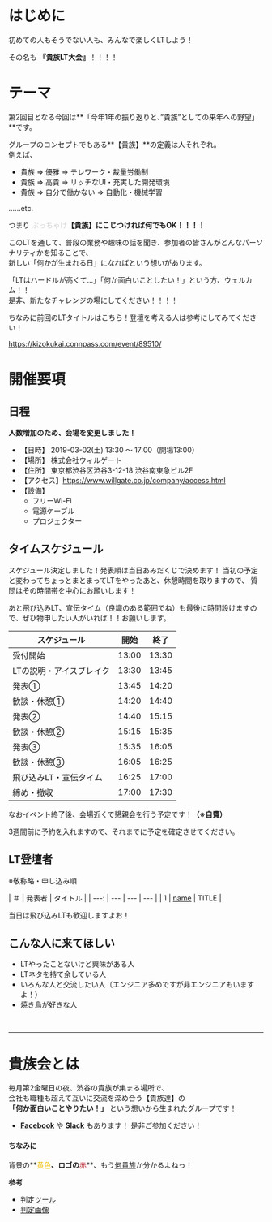 # はじめに

初めての人もそうでない人も、みんなで楽しくLTしよう！

その名も **『貴族LT大会』**！！！！

# テーマ

第2回目となる今回は**「今年1年の振り返りと、”貴族”としての来年への野望」**です。</br>

グループのコンセプトでもある**【貴族】**の定義は人それぞれ。</br>
例えば、

- 貴族 ⇒ 優雅 ⇒ テレワーク・裁量労働制
- 貴族 ⇒ 高貴 ⇒ リッチなUI・充実した開発環境
- 貴族 ⇒ 自分で働かない ⇒ 自動化・機械学習

......etc.

つまり <span style="color: lightgray;">ぶっちゃけ</span>**【貴族】にこじつければ何でもOK！！！！**</br>

このLTを通して、普段の業務や趣味の話を聞き、参加者の皆さんがどんなパーソナリティかを知ることで、</br>
新しい「何かが生まれる日」になればという想いがあります。</br>

「LTはハードルが高くて…」「何か面白いことしたい！」という方、ウェルカム！！</br>
是非、新たなチャレンジの場にしてください！！！！

ちなみに前回のLTタイトルはこちら！登壇を考える人は参考にしてみてください！

https://kizokukai.connpass.com/event/89510/

# 開催要項

## 日程

**人数増加のため、会場を変更しました！**

* 【日時】 2019-03-02(土) 13:30 ～ 17:00（開場13:00）
* 【場所】 株式会社ウィルゲート
* 【住所】 東京都渋谷区渋谷3-12-18 渋谷南東急ビル2F
* 【アクセス】https://www.willgate.co.jp/company/access.html
* 【設備】
    * フリーWi-Fi
    * 電源ケーブル
    * プロジェクター

## タイムスケジュール


スケジュール決定しました！発表順は当日あみだくじで決めます！
当初の予定と変わってちょっとまとまってLTをやったあと、休憩時間を取りますので、
質問はその時間帯を中心にお願いします！

あと飛び込みLT、宣伝タイム（良識のある範囲でね）も最後に時間設けますので、ぜひ物申したい人がいれば！！お願いします。


| スケジュール             | 開始  | 終了  |
| ---------------- | ----- | ----- |
| 受付開始         | 13:00 | 13:30 |
| LTの説明・アイスブレイク  | 13:30 | 13:45 |
| 発表①            | 13:45 | 14:20 |
| 歓談・休憩①       | 14:20 | 14:40 |
| 発表②            | 14:40 | 15:15 |
| 歓談・休憩②       | 15:15 | 15:35 |
| 発表③            | 15:35 | 16:05 |
| 歓談・休憩③       | 16:05 | 16:25 |
| 飛び込みLT・宣伝タイム | 16:25 | 17:00 |
| 締め・撤収         | 17:00 | 17:30 |


なおイベント終了後、会場近くで懇親会を行う予定です！**（※自費）**

3週間前に予約を入れますので、それまでに予定を確定させてください。

## LT登壇者

※敬称略・申し込み順

| ＃ | 発表者 | タイトル | 
| ---: | --- | --- | --- |
| 1 | [name](https://twitter.com/screen_name) | TITLE | 

当日は飛び込みLTも歓迎しますよお！

## こんな人に来てほしい
- LTやったことないけど興味がある人
- LTネタを持て余している人
- いろんな人と交流したい人（エンジニア多めですが非エンジニアもいますよ！）
- 焼き鳥が好きな人
</br>

---

# 貴族会とは

毎月第2金曜日の夜、渋谷の貴族が集まる場所で、</br>
会社も職種も超えて互いに交流を深め合う【貴族達】の</br>
**「何か面白いことやりたい！」** という想いから生まれたグループです！</br>



- **[Facebook](https://www.facebook.com/groups/kizokukai/)** や **[Slack](https://join.slack.com/t/kizokukai/shared_invite/enQtMzcyODUzODc4OTk2LWQ0NWUzYzg2MTdkMDI3MjBmNTMxNDlmYzliNGFmM2MzZWRlMDM4NTA0NmI2Nzc5MDM1ODM0N2ZiNDQyZGU2Zjk)** もあります！ 是非ご参加ください！

#### ちなみに

背景の**<span style="color: #F3C108;">黄色</span>**、ロゴの**<span style="color: #B8272E;">赤</span>**、もう[何貴族](https://www.torikizoku.co.jp/)か分かるよねっ！

**参考**

- [判定ツール](http://higashi-dance-network.appspot.com/iromiru/)
- [判定画像](http://blog-imgs-84.fc2.com/b/i/n/binalike/20151108092610c4e.jpg)

